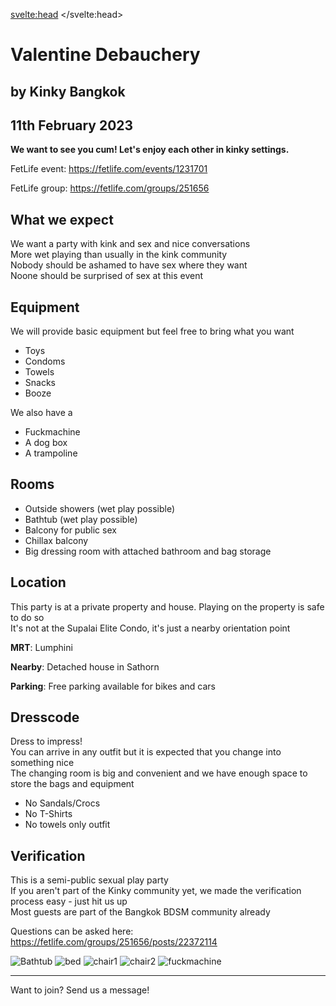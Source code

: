 <script lang="ts">
  import Contact from '$lib/Contact.svelte';
  import Img from '@zerodevx/svelte-img';
  import bathub_small from '$lib/assets/valentinedebauchery/bathtub_small.jpg?run';
  import bed_small from '$lib/assets/valentinedebauchery/bed_small.jpg?run';
  import chair1_small from '$lib/assets/valentinedebauchery/chair1_small.jpg?run';
  import chair2_small from '$lib/assets/valentinedebauchery/chair2_small.jpg?run';
  import fuckmachine_small from '$lib/assets/valentinedebauchery/fuckmachine_small.jpg?run';
</script>

<svelte:head>
	<title>Valentine Debauchery - 11th February 2023</title>
	<meta name="description" content="Kinky Bangkok hosts a kinky BDSM sex play Party in Bangkok. It is our first big event and we are proud of our location" />
</svelte:head>

# Valentine Debauchery
## by Kinky Bangkok
## 11th February 2023

**We want to see you cum! Let's enjoy each other in kinky settings.**

FetLife event: https://fetlife.com/events/1231701 

FetLife group: https://fetlife.com/groups/251656

## What we expect

We want a party with kink and sex and nice conversations  
More wet playing than usually in the kink community  
Nobody should be ashamed to have sex where they want  
Noone should be surprised of sex at this event  


## Equipment
We will provide basic equipment but feel free to bring what you want
- Toys
- Condoms
- Towels
- Snacks
- Booze


We also have a
- Fuckmachine
- A dog box 
- A trampoline

## Rooms

- Outside showers (wet play possible)
- Bathtub (wet play possible)
- Balcony for public sex
- Chillax balcony
- Big dressing room with attached bathroom and bag storage

## Location

This party is at a private property and house. Playing on the property is safe to do so  
It's not at the Supalai Elite Condo, it's just a nearby orientation point  

__MRT__: Lumphini

__Nearby__: Detached house in Sathorn

__Parking__: Free parking available for bikes and cars


## Dresscode
Dress to impress!  
You can arrive in any outfit but it is expected that you change into something nice  
The changing room is big and convenient and we have enough space to store the bags and equipment  

- No Sandals/Crocs
- No T-Shirts
- No towels only outfit

## Verification
This is a semi-public sexual play party  
If you aren't part of the Kinky community yet, we made the verification process easy - just hit us up  
Most guests are part of the Bangkok BDSM community already


Questions can be asked here:  
https://fetlife.com/groups/251656/posts/22372114


<Img src={bathub_small} alt="Bathtub" />
<Img src={bed_small} alt="bed" />
<Img src={chair1_small} alt="chair1" />
<Img src={chair2_small} alt="chair2" />
<Img src={fuckmachine_small} alt="fuckmachine" />



<hr>

<div class="text-center font-semibold">Want to join? Send us a message!</div>

<Contact />